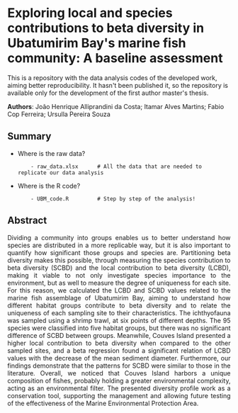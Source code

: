 # Exploring local and species contributions to beta diversity in Ubatumirim Bay's marine fish community: A baseline assessment

This is a repository with the data analysis codes of the developed work, aiming better reproducibility. It hasn't been published it, so the repository is available only for the development of the first author master's thesis.

**Authors**: João Henrique Alliprandini da Costa; Itamar Alves Martins; Fabio Cop Ferreira; Ursulla Pereira Souza

## Summary

- Where is the raw data?

          - raw_data.xlsx      # All the data that are needed to replicate our data analysis

- Where is the R code?

          - UBM_code.R         # Step by step of the analysis! 
          
          
## Abstract
<p align="justify"> 
Dividing a community into groups enables us to better understand how species are distributed in a more replicable way, but it is also important to quantify how significant those groups and species are. Partitioning beta diversity makes this possible, through measuring the species contribution to beta diversity (SCBD) and the local contribution to beta diversity (LCBD), making it viable to not only investigate species importance to the environment, but as well to measure the degree of uniqueness for each site. For this reason, we calculated the LCBD and SCBD values related to the marine fish assemblage of Ubatumirim Bay, aiming to understand how different habitat groups contribute to beta diversity and to relate the uniqueness of each sampling site to their characteristics. The ichthyofauna was sampled using a shrimp trawl, at six points of different depths. The 95 species were classified into five habitat groups, but there was no significant difference of SCBD between groups. Meanwhile, Couves Island presented a higher local contribution to beta diversity when compared to the other sampled sites, and a beta regression found a significant relation of LCBD values with the decrease of the mean sediment diameter. Furthermore, our findings demonstrate that the patterns for SCBD were similar to those in the literature. Overall, we noticed that Couves Island harbors a unique composition of fishes, probably holding a greater environmental complexity, acting as an environmental filter. The presented diversity profile work as a conservation tool, supporting the management and allowing future testing of the effectiveness of the Marine Environmental Protection Area.
</p>
